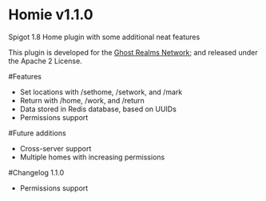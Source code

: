 # Homie v1.1.0
Spigot 1.8 Home plugin with some additional neat features

This plugin is developed for the [Ghost Realms Network](http://ghostrealms.net); and released under the Apache 2 License.

#Features
- Set locations with /sethome, /setwork, and /mark
- Return with /home, /work, and /return
- Data stored in Redis database, based on UUIDs
- Permissions support

#Future additions
- Cross-server support
- Multiple homes with increasing permissions

#Changelog
1.1.0
- Permissions support